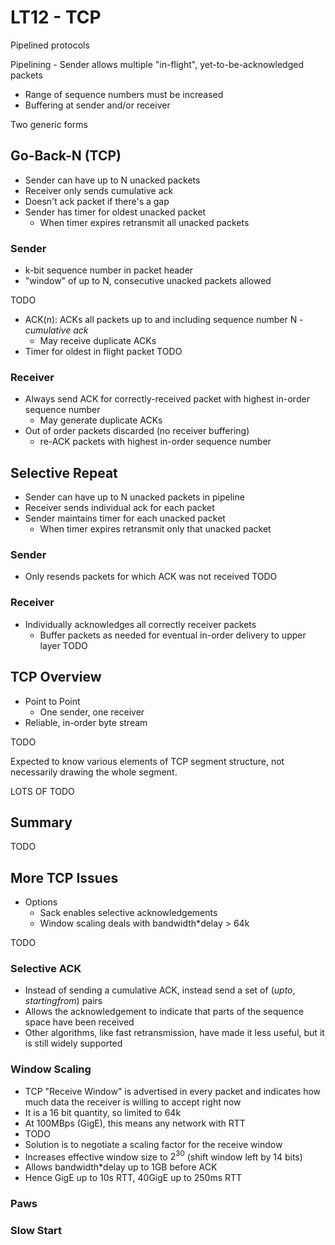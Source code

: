 # LT12 - TCP

Pipelined protocols

Pipelining - Sender allows multiple "in-flight", yet-to-be-acknowledged packets

- Range of sequence numbers must be increased
- Buffering at sender and/or receiver

Two generic forms

## Go-Back-N (TCP)

- Sender can have up to N unacked packets
- Receiver only sends cumulative ack
- Doesn't ack packet if there's a gap
- Sender has timer for oldest unacked packet
  - When timer expires retransmit all unacked packets

### Sender

- k-bit sequence number in packet header
- "window" of up to N, consecutive unacked packets allowed

TODO

- ACK(n): ACKs all packets up to and including sequence number N - *cumulative ack*
  - May receive duplicate ACKs
- Timer for oldest in flight packet
  TODO

### Receiver

- Always send ACK for correctly-received packet with highest in-order sequence number
  - May generate duplicate ACKs
- Out of order packets discarded (no receiver buffering)
  - re-ACK packets with highest in-order sequence number

## Selective Repeat

- Sender can have up to N unacked packets in pipeline
- Receiver sends individual ack for each packet
- Sender maintains timer for each unacked packet
  - When timer expires retransmit only that unacked packet

### Sender

- Only resends packets for which ACK was not received
  TODO

### Receiver

- Individually acknowledges all correctly receiver packets
  - Buffer packets as needed for eventual in-order delivery to upper layer
    TODO

## TCP Overview

- Point to Point
  - One sender, one receiver
- Reliable, in-order byte stream

TODO

Expected to know various elements of TCP segment structure, not necessarily drawing the whole segment.

LOTS OF TODO



## Summary

TODO



## More TCP Issues

- Options
  - Sack enables selective acknowledgements
  - Window scaling deals with bandwidth*delay > 64k

TODO



### Selective ACK

- Instead of sending a cumulative ACK, instead send a set of $(up to, starting from)$ pairs
- Allows the acknowledgement to indicate that parts of the sequence space have been received
- Other algorithms, like fast retransmission, have made it less useful, but it is still widely supported

### Window Scaling

- TCP "Receive Window" is advertised in every packet and indicates how much data the receiver is willing to accept right now
- It is a 16 bit quantity,  so limited to 64k
- At 100MBps (GigE), this means any network with RTT 
- TODO
- Solution is to negotiate a scaling factor for the receive window
- Increases effective window size to $2^{30}$ (shift window left by 14 bits)
- Allows bandwidth*delay up to 1GB before ACK
- Hence GigE up to 10s RTT, 40GigE up to 250ms RTT

### Paws

### Slow Start


